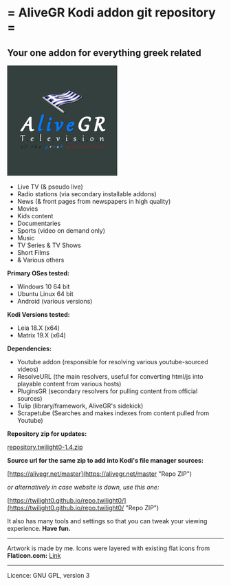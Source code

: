 # = AliveGR Kodi addon git repository =
## Your one addon for everything greek related

![](https://raw.githubusercontent.com/Twilight0/plugin.video.AliveGR/master/resources/media/icon.png)

- Live TV (& pseudo live)
- Radio stations (via secondary installable addons)
- News (& front pages from newspapers in high quality)
- Movies
- Kids content
- Documentaries
- Sports (video on demand only)
- Music
- TV Series & TV Shows
- Short Films
- & Various others

**Primary OSes tested:**

- Windows 10 64 bit
- Ubuntu Linux 64 bit
- Android (various versions)

**Kodi Versions tested:**

- Leia 18.X (x64)
- Matrix 19.X (x64)

**Dependencies:**

- Youtube addon (responsible for resolving various youtube-sourced videos)
- ResolveURL (the main resolvers, useful for converting html/js into playable content from various hosts)
- PluginsGR (secondary resolvers for pulling content from official sources)
- Tulip (library/framework, AliveGR's sidekick)
- Scrapetube (Searches and makes indexes from content pulled from Youtube)

**Repository zip for updates:**

[repository.twilight0-1.4.zip](https://raw.githubusercontent.com/Twilight0/repo.twilight0/master/_zips/repository.twilight0/repository.twilight0-1.4.zip "Repo ZIP")

**Source url for the same zip to add into Kodi's file manager sources:**

[https://alivegr.net/master](https://alivegr.net/master "Repo ZIP")

_or alternatively in case website is down, use this one:_

[https://twilight0.github.io/repo.twilight0/](https://twilight0.github.io/repo.twilight0/ "Repo ZIP")

It also has many tools and settings so that you can tweak your viewing experience.
**Have fun.**

------------

Artwork is made by me. Icons were layered with existing flat icons from
**Flaticon.com:** [Link](https://www.flaticon.com/ "Flaticon.com")

------------

Licence: GNU GPL, version 3

